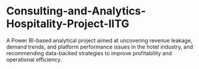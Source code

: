 # Consulting-and-Analytics-Hospitality-Project-IITG
A Power BI-based analytical project aimed at uncovering revenue leakage, demand trends, and platform performance issues in the hotel industry, and recommending data-backed strategies to improve profitability and operational efficiency.
